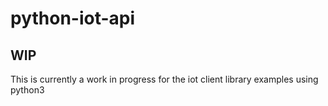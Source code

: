 # python-iot-api

## WIP

This is currently a work in progress for the iot client library examples using python3
